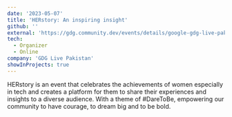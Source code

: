 ```yaml
---
date: '2023-05-07'
title: 'HERstory: An inspiring insight'
github: ''
external: 'https://gdg.community.dev/events/details/google-gdg-live-pakistan-presents-herstory-an-inspiring-insight/'
tech:
  - Organizer
  - Online
company: 'GDG Live Pakistan'
showInProjects: true
---
```


HERstory is an event that celebrates the achievements of women especially in tech and creates a platform for them to share their experiences and insights to a diverse audience. With a theme of #DareToBe, empowering our community to have courage, to dream big and to be bold.